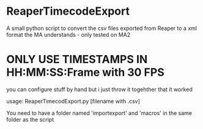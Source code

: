 # ReaperTimecodeExport

A small python script to convert the csv files exported from Reaper to a xml format the MA understands - only tested on MA2

# ONLY USE TIMESTAMPS IN HH:MM:SS:Frame with 30 FPS

you can configure stuff by hand but i just throw it togehther that it worked

usage: ReaperTimecodExport.py [filename with .csv]

You need to have a folder named 'importexport' and 'macros' in the same folder as the script
